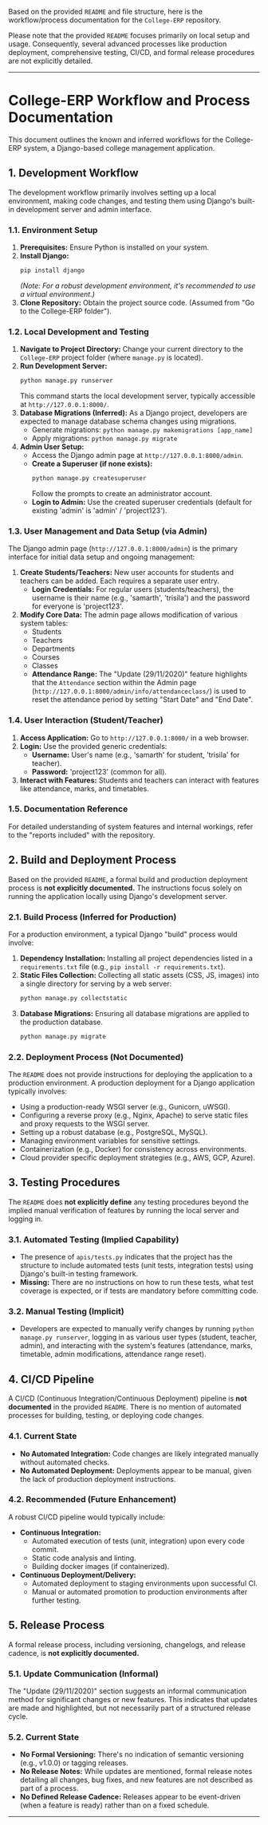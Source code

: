 Based on the provided `README` and file structure, here is the workflow/process documentation for the `College-ERP` repository.

Please note that the provided `README` focuses primarily on local setup and usage. Consequently, several advanced processes like production deployment, comprehensive testing, CI/CD, and formal release procedures are not explicitly detailed.

---

# College-ERP Workflow and Process Documentation

This document outlines the known and inferred workflows for the College-ERP system, a Django-based college management application.

## 1. Development Workflow

The development workflow primarily involves setting up a local environment, making code changes, and testing them using Django's built-in development server and admin interface.

### 1.1. Environment Setup

1.  **Prerequisites:** Ensure Python is installed on your system.
2.  **Install Django:**
    ```bash
    pip install django
    ```
    *(Note: For a robust development environment, it's recommended to use a virtual environment.)*
3.  **Clone Repository:** Obtain the project source code. (Assumed from "Go to the College-ERP folder").

### 1.2. Local Development and Testing

1.  **Navigate to Project Directory:** Change your current directory to the `College-ERP` project folder (where `manage.py` is located).
2.  **Run Development Server:**
    ```bash
    python manage.py runserver
    ```
    This command starts the local development server, typically accessible at `http://127.0.0.1:8000/`.
3.  **Database Migrations (Inferred):** As a Django project, developers are expected to manage database schema changes using migrations.
    *   Generate migrations: `python manage.py makemigrations [app_name]`
    *   Apply migrations: `python manage.py migrate`
4.  **Admin User Setup:**
    *   Access the Django admin page at `http://127.0.0.1:8000/admin`.
    *   **Create a Superuser (if none exists):**
        ```bash
        python manage.py createsuperuser
        ```
        Follow the prompts to create an administrator account.
    *   **Login to Admin:** Use the created superuser credentials (default for existing 'admin' is 'admin' / 'project123').

### 1.3. User Management and Data Setup (via Admin)

The Django admin page (`http://127.0.0.1:8000/admin`) is the primary interface for initial data setup and ongoing management:

1.  **Create Students/Teachers:** New user accounts for students and teachers can be added. Each requires a separate user entry.
    *   **Login Credentials:** For regular users (students/teachers), the username is their name (e.g., 'samarth', 'trisila') and the password for everyone is 'project123'.
2.  **Modify Core Data:** The admin page allows modification of various system tables:
    *   Students
    *   Teachers
    *   Departments
    *   Courses
    *   Classes
    *   **Attendance Range:** The "Update (29/11/2020)" feature highlights that the `Attendance` section within the Admin page (`http://127.0.0.1:8000/admin/info/attendanceclass/`) is used to reset the attendance period by setting "Start Date" and "End Date".

### 1.4. User Interaction (Student/Teacher)

1.  **Access Application:** Go to `http://127.0.0.1:8000/` in a web browser.
2.  **Login:** Use the provided generic credentials:
    *   **Username:** User's name (e.g., 'samarth' for student, 'trisila' for teacher).
    *   **Password:** 'project123' (common for all).
3.  **Interact with Features:** Students and teachers can interact with features like attendance, marks, and timetables.

### 1.5. Documentation Reference

For detailed understanding of system features and internal workings, refer to the "reports included" with the repository.

## 2. Build and Deployment Process

Based on the provided `README`, a formal build and production deployment process is **not explicitly documented.** The instructions focus solely on running the application locally using Django's development server.

### 2.1. Build Process (Inferred for Production)

For a production environment, a typical Django "build" process would involve:

1.  **Dependency Installation:** Installing all project dependencies listed in a `requirements.txt` file (e.g., `pip install -r requirements.txt`).
2.  **Static Files Collection:** Collecting all static assets (CSS, JS, images) into a single directory for serving by a web server:
    ```bash
    python manage.py collectstatic
    ```
3.  **Database Migrations:** Ensuring all database migrations are applied to the production database.
    ```bash
    python manage.py migrate
    ```

### 2.2. Deployment Process (Not Documented)

The `README` does not provide instructions for deploying the application to a production environment. A production deployment for a Django application typically involves:

*   Using a production-ready WSGI server (e.g., Gunicorn, uWSGI).
*   Configuring a reverse proxy (e.g., Nginx, Apache) to serve static files and proxy requests to the WSGI server.
*   Setting up a robust database (e.g., PostgreSQL, MySQL).
*   Managing environment variables for sensitive settings.
*   Containerization (e.g., Docker) for consistency across environments.
*   Cloud provider specific deployment strategies (e.g., AWS, GCP, Azure).

## 3. Testing Procedures

The `README` does **not explicitly define** any testing procedures beyond the implied manual verification of features by running the local server and logging in.

### 3.1. Automated Testing (Implied Capability)

*   The presence of `apis/tests.py` indicates that the project has the structure to include automated tests (unit tests, integration tests) using Django's built-in testing framework.
*   **Missing:** There are no instructions on how to run these tests, what test coverage is expected, or if tests are mandatory before committing code.

### 3.2. Manual Testing (Implicit)

*   Developers are expected to manually verify changes by running `python manage.py runserver`, logging in as various user types (student, teacher, admin), and interacting with the system's features (attendance, marks, timetable, admin modifications, attendance range reset).

## 4. CI/CD Pipeline

A CI/CD (Continuous Integration/Continuous Deployment) pipeline is **not documented** in the provided `README`. There is no mention of automated processes for building, testing, or deploying code changes.

### 4.1. Current State

*   **No Automated Integration:** Code changes are likely integrated manually without automated checks.
*   **No Automated Deployment:** Deployments appear to be manual, given the lack of production deployment instructions.

### 4.2. Recommended (Future Enhancement)

A robust CI/CD pipeline would typically include:

*   **Continuous Integration:**
    *   Automated execution of tests (unit, integration) upon every code commit.
    *   Static code analysis and linting.
    *   Building docker images (if containerized).
*   **Continuous Deployment/Delivery:**
    *   Automated deployment to staging environments upon successful CI.
    *   Manual or automated promotion to production environments after further testing.

## 5. Release Process

A formal release process, including versioning, changelogs, and release cadence, is **not explicitly documented.**

### 5.1. Update Communication (Informal)

The "Update (29/11/2020)" section suggests an informal communication method for significant changes or new features. This indicates that updates are made and highlighted, but not necessarily part of a structured release cycle.

### 5.2. Current State

*   **No Formal Versioning:** There's no indication of semantic versioning (e.g., v1.0.0) or tagging releases.
*   **No Release Notes:** While updates are mentioned, formal release notes detailing all changes, bug fixes, and new features are not described as part of a process.
*   **No Defined Release Cadence:** Releases appear to be event-driven (when a feature is ready) rather than on a fixed schedule.

---